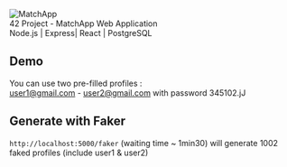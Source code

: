 ![MatchApp](https://i.imgur.com/R33gl92.png)  
42 Project - MatchApp Web Application  
Node.js | Express| React | PostgreSQL

## Demo
You can use two pre-filled profiles :  
user1@gmail.com - user2@gmail.com with password 345102.jJ
## Generate with Faker
`http://localhost:5000/faker` (waiting time ~ 1min30)
will generate 1002 faked profiles (include user1 & user2)
